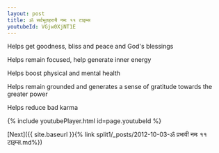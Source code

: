 ```yaml
---
layout: post
title: ॐ सर्वभूतहरायै नमः ११ टाइम्स
youtubeId: VGjw0XjNT1E
---
```

 
 
Helps get goodness, bliss and peace and God's blessings
 
Helps remain focused, help generate inner energy 
 
Helps boost physical and mental health 
 
Helps remain grounded and generates a sense of gratitude towards the greater power 
 
Helps reduce bad karma
 
 
 
 


{% include youtubePlayer.html id=page.youtubeId %}
 
[Next]({{ site.baseurl }}{% link  split1/_posts/2012-10-03-ॐ प्रभावी नमः ११ टाइम्स.md%})
 
